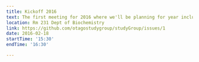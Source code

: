 ```yaml
---
title: Kickoff 2016
text: The first meeting for 2016 where we'll be planning for year including future times and locations.
location: Rm 231 Dept of Biochemistry
link: https://github.com/otagostudygroup/studyGroup/issues/1 
date: 2016-02-18
startTime: '15:30'
endTime: '16:30'

---
```


